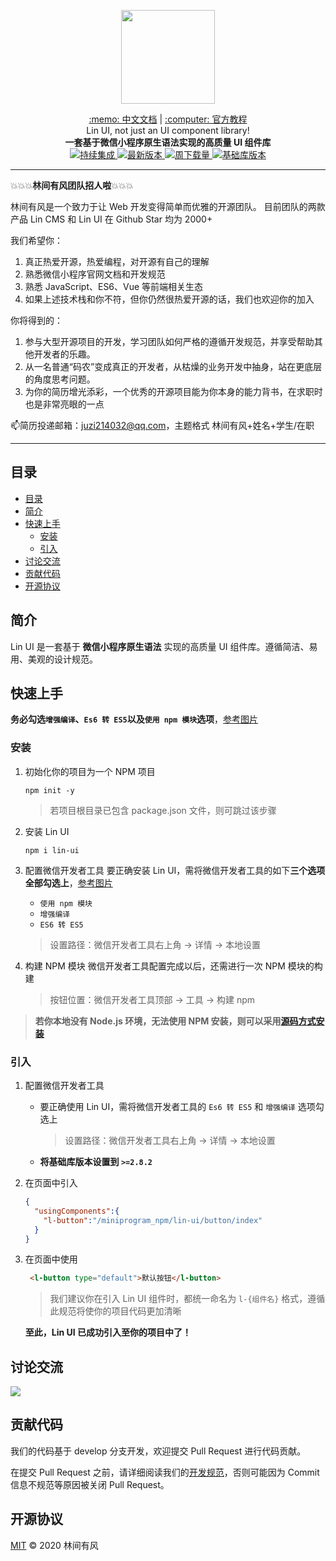 <p align="center">
    <img width="150" class="QR-img" src="https://doc.mini.talelin.com/screenshots/readme/lin-ui小程序.jpg">
</p>


<div align="center">
    <span><a target="_blank" href="https://doc.mini.talelin.com">:memo: 中文文档</a></span>
    <span>|</span>
    <span><a target="_blank" href="https://talelin.com/">:computer: 官方教程</a></span>
</div>

<div align="center">
    <span>Lin UI, not just an UI component library!</span><br/>
    <strong>一套基于微信小程序原生语法实现的高质量 UI 组件库</strong>
</div>

<div align="center">
    <a href="https://github.com/TaleLin/lin-ui/actions">
        <img alt="持续集成" src="https://img.shields.io/github/workflow/status/talelin/lin-ui/Node.js%20CI/develop?label=%E6%8C%81%E7%BB%AD%E9%9B%86%E6%88%90&logo=github" />
    </a>
    <a href="https://www.npmjs.com/package/lin-ui">
        <img alt="最新版本" src="https://img.shields.io/npm/v/lin-ui?color=%233a63bd&label=%E6%9C%80%E6%96%B0%E7%89%88%E6%9C%AC&logo=graphcool&logoColor=white" />
    </a>
    <a href="https://www.npmjs.com/package/lin-ui">
        <img alt="周下载量" src="https://img.shields.io/npm/dw/lin-ui?color=%233c973c&label=%E5%91%A8%E4%B8%8B%E8%BD%BD%E9%87%8F&logo=node.js&logoColor=white" />
    </a>
    <a href="https://www.npmjs.com/package/lin-ui">
        <img alt="基础库版本" src="https://img.shields.io/badge/%E5%9F%BA%E7%A1%80%E5%BA%93%E7%89%88%E6%9C%AC-%3E%3D2.8.2-brightgreen" />
    </a>
</div>

---


:collision::collision::collision:**林间有风团队招人啦**:collision::collision::collision:

林间有风是一个致力于让 Web 开发变得简单而优雅的开源团队。
目前团队的两款产品 Lin CMS 和 Lin UI 在 Github Star 均为 2000+

我们希望你：
1. 真正热爱开源，热爱编程，对开源有自己的理解
2. 熟悉微信小程序官网文档和开发规范
3. 熟悉 JavaScript、ES6、Vue 等前端相关生态
4. 如果上述技术栈和你不符，但你仍然很热爱开源的话，我们也欢迎你的加入

你将得到的：
1. 参与大型开源项目的开发，学习团队如何严格的遵循开发规范，并享受帮助其他开发者的乐趣。
2. 从一名普通“码农”变成真正的开发者，从枯燥的业务开发中抽身，站在更底层的角度思考问题。
3. 为你的简历增光添彩，一个优秀的开源项目能为你本身的能力背书，在求职时也是非常亮眼的一点

:mailbox:简历投递邮箱：juzi214032@qq.com，主题格式 林间有风+姓名+学生/在职

---

## 目录

- [目录](#目录)
- [简介](#简介)
- [快速上手](#快速上手)
  - [安装](#安装)
  - [引入](#引入)
- [讨论交流](#讨论交流)
- [贡献代码](#贡献代码)
- [开源协议](#开源协议)



## 简介

Lin UI 是一套基于 **微信小程序原生语法** 实现的高质量 UI 组件库。遵循简洁、易用、美观的设计规范。



## 快速上手

**务必勾选`增强编译`、`Es6 转 ES5`以及`使用 npm 模块`选项**，[参考图片](https://cdn.talelin.com/20210128165243.png)

### 安装
1. 初始化你的项目为一个 NPM 项目

   ```
   npm init -y
   ```

   > 若项目根目录已包含 package.json 文件，则可跳过该步骤

2. 安装 Lin UI

   ```
   npm i lin-ui
   ```

3. 配置微信开发者工具
   要正确安装 Lin UI，需将微信开发者工具的如下**三个选项全部勾选上**，[参考图片](https://cdn.talelin.com/20210128165243.png)
   - `使用 npm 模块`
   - `增强编译`
   - `ES6 转 ES5`

   > 设置路径：微信开发者工具右上角 -> 详情 -> 本地设置

4. 构建 NPM 模块
   微信开发者工具配置完成以后，还需进行一次 NPM 模块的构建

   > 按钮位置：微信开发者工具顶部 -> 工具 -> 构建 npm

> **若你本地没有 Node.js 环境，无法使用 NPM 安装，则可以采用[源码方式安装](https://doc.mini.talelin.com/start/#方式二：下载代码)**
### 引入

1. 配置微信开发者工具

     - 要正确使用 Lin UI，需将微信开发者工具的 `Es6 转 ES5` 和 `增强编译` 选项勾选上

       > 设置路径：微信开发者工具右上角 -> 详情 -> 本地设置

     - **将基础库版本设置到 `>=2.8.2`**

2. 在页面中引入
   ```json
   {
     "usingComponents":{
       "l-button":"/miniprogram_npm/lin-ui/button/index"
     }
   }
   ```
3. 在页面中使用
   ```html
    <l-button type="default">默认按钮</l-button>
   ```
   > 我们建议你在引入 Lin UI 组件时，都统一命名为 `l-{组件名}` 格式，遵循此规范将使你的项目代码更加清晰

   **至此，Lin UI 已成功引入至你的项目中了！**

## 讨论交流

![](https://img.juzibiji.top/20200807155013.png)



## 贡献代码

我们的代码基于 develop 分支开发，欢迎提交 Pull Request 进行代码贡献。

在提交 Pull Request 之前，请详细阅读我们的[开发规范](https://github.com/TaleLin/lin-ui/wiki)，否则可能因为 Commit 信息不规范等原因被关闭 Pull Request。



## 开源协议

[MIT](LICENSE) © 2020  林间有风
